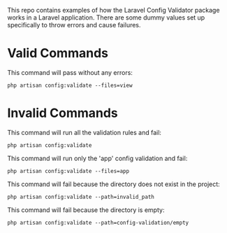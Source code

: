 This repo contains examples of how the Laravel Config Validator package works in a Laravel application. There are some dummy values set up specifically to throw errors and cause failures.

# Valid Commands

This command will pass without any errors:

```
php artisan config:validate --files=view
```

# Invalid Commands

This command will run all the validation rules and fail:

```
php artisan config:validate
```

This command will run only the 'app' config validation and fail:

```
php artisan config:validate --files=app
```

This command will fail because the directory does not exist in the project:

```
php artisan config:validate --path=invalid_path
```

This command will fail because the directory is empty:

```
php artisan config:validate --path=config-validation/empty
```

